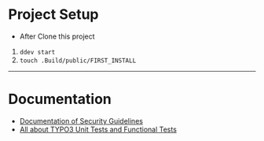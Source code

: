 # Project Setup
* After Clone this project

1. `ddev start`
2. `touch .Build/public/FIRST_INSTALL`

---
# Documentation

* [Documentation of Security Guidelines](Documentation/SecurityGuidelines/Guidelines.md)
* [All about TYPO3 Unit Tests and Functional Tests](Documentation/PHPUnitTest/PHPUnitTest.md)
